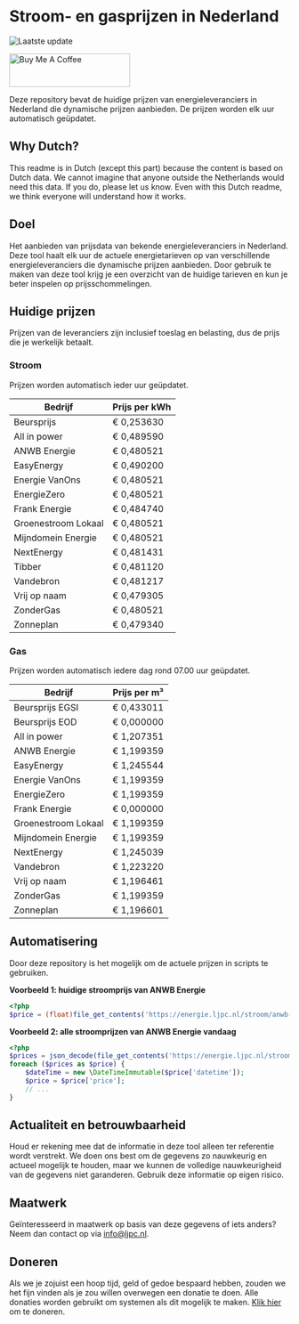 # Stroom- en gasprijzen in Nederland

![Laatste update](https://img.shields.io/badge/laatste%20update-2023--09--26%2007%3A00%20CET-brightgreen)

<a href="https://www.buymeacoffee.com/Lars-" target="_blank"><img src="https://cdn.buymeacoffee.com/buttons/v2/default-orange.png" alt="Buy Me A Coffee" height="60" style="height: 60px !important;width: 217px !important;" ></a>

Deze repository bevat de huidige prijzen van energieleveranciers in Nederland die dynamische prijzen aanbieden. De prijzen worden elk uur automatisch geüpdatet.

## Why Dutch?

This readme is in Dutch (except this part) because the content is based on Dutch data. We cannot imagine that anyone outside the Netherlands would need this data. If you do, please let us know. Even with this Dutch readme, we think
everyone will understand how it works.

## Doel

Het aanbieden van prijsdata van bekende energieleveranciers in Nederland. Deze tool haalt elk uur de actuele energietarieven op van verschillende energieleveranciers die dynamische prijzen aanbieden. Door gebruik te maken van deze tool
krijg je een overzicht van de huidige tarieven en kun je beter inspelen op prijsschommelingen.

## Huidige prijzen

Prijzen van de leveranciers zijn inclusief toeslag en belasting, dus de prijs die je werkelijk betaalt.

### Stroom

Prijzen worden automatisch ieder uur geüpdatet.

 Bedrijf | Prijs per kWh 
---------|---------------
Beursprijs | € 0,253630
All in power | € 0,489590
ANWB Energie | € 0,480521
EasyEnergy | € 0,490200
Energie VanOns | € 0,480521
EnergieZero | € 0,480521
Frank Energie | € 0,484740
Groenestroom Lokaal | € 0,480521
Mijndomein Energie | € 0,480521
NextEnergy | € 0,481431
Tibber | € 0,481120
Vandebron | € 0,481217
Vrij op naam | € 0,479305
ZonderGas | € 0,480521
Zonneplan | € 0,479340


### Gas

Prijzen worden automatisch iedere dag rond 07.00 uur geüpdatet.

 Bedrijf | Prijs per m³ 
---------|--------------
Beursprijs EGSI | € 0,433011
Beursprijs EOD | € 0,000000
All in power | € 1,207351
ANWB Energie | € 1,199359
EasyEnergy | € 1,245544
Energie VanOns | € 1,199359
EnergieZero | € 1,199359
Frank Energie | € 0,000000
Groenestroom Lokaal | € 1,199359
Mijndomein Energie | € 1,199359
NextEnergy | € 1,245039
Vandebron | € 1,223220
Vrij op naam | € 1,196461
ZonderGas | € 1,199359
Zonneplan | € 1,196601


## Automatisering

Door deze repository is het mogelijk om de actuele prijzen in scripts te gebruiken.

**Voorbeeld 1: huidige stroomprijs van ANWB Energie**

```php
<?php
$price = (float)file_get_contents('https://energie.ljpc.nl/stroom/anwb-energie-nu.txt');

```

**Voorbeeld 2: alle stroomprijzen van ANWB Energie vandaag**

```php
<?php
$prices = json_decode(file_get_contents('https://energie.ljpc.nl/stroom/all-in-power-vandaag.json'),true);
foreach ($prices as $price) {
    $dateTime = new \DateTimeImmutable($price['datetime']);
    $price = $price['price'];
    // ...
}
```

## Actualiteit en betrouwbaarheid

Houd er rekening mee dat de informatie in deze tool alleen ter referentie wordt verstrekt. We doen ons best om de gegevens zo nauwkeurig en actueel mogelijk te houden, maar we kunnen de volledige nauwkeurigheid van de gegevens niet
garanderen. Gebruik deze informatie op eigen risico.

## Maatwerk

Geïnteresseerd in maatwerk op basis van deze gegevens of iets anders? Neem dan contact op
via [info@ljpc.nl](mailto:info@ljpc.nl?subject=Energie%20prijzen).

## Doneren

Als we je zojuist een hoop tijd, geld of gedoe bespaard hebben, zouden we het fijn vinden als je zou willen overwegen een
donatie te doen. Alle donaties worden gebruikt om systemen als dit mogelijk te
maken. [Klik hier](https://www.buymeacoffee.com/Lars-) om te doneren.
